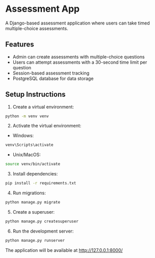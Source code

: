 # Assessment App

A Django-based assessment application where users can take timed multiple-choice assessments.

## Features
- Admin can create assessments with multiple-choice questions
- Users can attempt assessments with a 30-second time limit per question
- Session-based assessment tracking
- PostgreSQL database for data storage

## Setup Instructions

1. Create a virtual environment:
```bash
python -m venv venv
```

2. Activate the virtual environment:
- Windows:
```bash
venv\Scripts\activate
```
- Unix/MacOS:
```bash
source venv/bin/activate
```

3. Install dependencies:
```bash
pip install -r requirements.txt
```

4. Run migrations:
```bash
python manage.py migrate
```

5. Create a superuser:
```bash
python manage.py createsuperuser
```

6. Run the development server:
```bash
python manage.py runserver
```

The application will be available at http://127.0.0.1:8000/ 